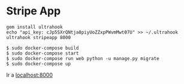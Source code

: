 # Stripe App

```
gem install ultrahook
echo "api_key: cJp5SXrQNtja8piyUoZZxpPWvmMwt07U" >> ~/.ultrahook
ultrahook stripeapp 8000
```

```
$ sudo docker-compose build
$ sudo docker-compose start
$ sudo docker-compose run web python -u manage.py migrate
$ sudo docker-compose up
```

Ir a [localhost:8000](http://localhost:8000/)
